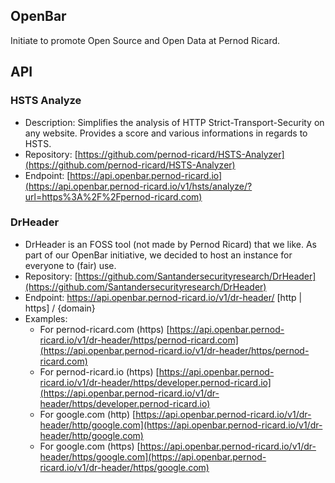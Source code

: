 ## OpenBar

Initiate to promote Open Source and Open Data at Pernod Ricard.

## API

### HSTS Analyze
- Description: Simplifies the analysis of HTTP Strict-Transport-Security on any website. Provides a score and various informations in regards to HSTS.
- Repository: [https://github.com/pernod-ricard/HSTS-Analyzer](https://github.com/pernod-ricard/HSTS-Analyzer)
- Endpoint: [https://api.openbar.pernod-ricard.io](https://api.openbar.pernod-ricard.io/v1/hsts/analyze/?url=https%3A%2F%2Fpernod-ricard.com)

### DrHeader
- DrHeader is an FOSS tool (not made by Pernod Ricard) that we like. As part of our OpenBar initiative, we decided to host an instance for everyone to (fair) use.
- Repository: [https://github.com/Santandersecurityresearch/DrHeader](https://github.com/Santandersecurityresearch/DrHeader)
- Endpoint: https://api.openbar.pernod-ricard.io/v1/dr-header/ [http | https] / {domain}
- Examples:
  - For pernod-ricard.com (https) [https://api.openbar.pernod-ricard.io/v1/dr-header/https/pernod-ricard.com](https://api.openbar.pernod-ricard.io/v1/dr-header/https/pernod-ricard.com)
  - For pernod-ricard.io (https) [https://api.openbar.pernod-ricard.io/v1/dr-header/https/developer.pernod-ricard.io](https://api.openbar.pernod-ricard.io/v1/dr-header/https/developer.pernod-ricard.io)
  - For google.com (http) [https://api.openbar.pernod-ricard.io/v1/dr-header/http/google.com](https://api.openbar.pernod-ricard.io/v1/dr-header/http/google.com)
  - For google.com (https) [https://api.openbar.pernod-ricard.io/v1/dr-header/https/google.com](https://api.openbar.pernod-ricard.io/v1/dr-header/https/google.com)
